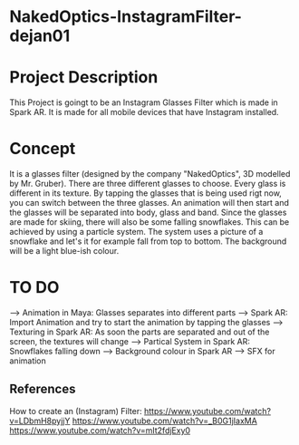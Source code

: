 # NakedOptics-InstagramFilter-dejan01

# Project Description

This Project is goingt to be an Instagram Glasses Filter which is made in Spark AR. It is made for all mobile devices that have Instagram installed.

# Concept

It is a glasses filter (designed by the company "NakedOptics", 3D modelled by Mr. Gruber). There are three different glasses to choose. 
Every glass is different in its texture. By tapping the glasses that is being used rigt now, you can switch between the three glasses. An animation will then start and the glasses will be separated into body, glass and band. Since the glasses are made for skiing, there will also be some falling snowflakes. This can be achieved by using a particle system. The system uses a picture of a snowflake and let's it for example fall from top to bottom. The background will be a light blue-ish colour.

# TO DO

--> Animation in Maya: Glasses separates into different parts 
--> Spark AR: Import Animation and try to start the animation by tapping the glasses
--> Texturing in Spark AR: As soon the parts are separated and out of the screen, the textures will change
--> Partical System in Spark AR: Snowflakes falling down
--> Background colour in Spark AR
--> SFX for animation 


## References

How to create an (Instagram) Filter:
https://www.youtube.com/watch?v=LDbmH8pyjjY
https://www.youtube.com/watch?v=_B0G1jIaxMA
https://www.youtube.com/watch?v=mIt2fdjExy0
